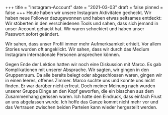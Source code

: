 +++
title = "Instagram-Account"
date = "2021-03-03"
draft = false
pinned = false
+++
Heute haben wir unsere Instagram Aktivitäten gecheckt. Wir haben neue Follower dazugewonnen und haben etwas seltsames entdeckt: Wir stöberten in den verschiedenen Tools und sahen, dass sich jemand in unser Account gehackt hat. Wir waren schockiert und haben unser Passwort sofort geändert. 

Wir sahen, dass unser Profil immer mehr Aufmerksamkeit erhielt. Vor allem Stories wurden oft angeklickt. Wir sahen, dass wir durch das Medium Instagram internationale Personen ansprechen können.

Gegen Ende der Lektion hatten wir noch eine Diskussion mit Marco. Es gab Komplikationen mit unserer Absprache. Wir sagten, wir gingen in den Gruppenraum. Da alle bereits belegt oder abgeschlossen waren, gingen wir in einen leeres, offenes Zimmer. Marco suchte uns und konnte uns nicht finden. Er war darüber nicht erfreut. Doch meiner Meinung nach wurden unserer Gruppe Dinge an den Kopf geworfen, die ein bisschen aus dem Zusammenhang gerissen waren. Ich hatte den Eindruck, dass einfach Frust an uns abgelassen wurde. Ich hoffe das  Ganze kommt nicht mehr vor und das Vertrauen zwischen beiden Parteien kann wieder hergestellt werden.